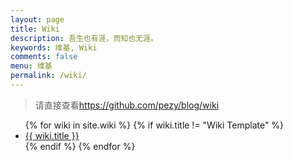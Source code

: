 ```yaml
---
layout: page
title: Wiki
description: 吾生也有涯，而知也无涯。
keywords: 维基, Wiki
comments: false
menu: 维基
permalink: /wiki/
---
```


> 请直接查看<https://github.com/pezy/blog/wiki>

<ul class="listing">
{% for wiki in site.wiki %}
{% if wiki.title != "Wiki Template" %}
<li class="listing-item"><a href="{{ wiki.url }}">{{ wiki.title }}</a></li>
{% endif %}
{% endfor %}
</ul>

